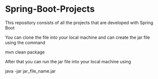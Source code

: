 # Spring-Boot-Projects
This repository consists of all the projects that are developed with Spring Boot

You can clone the file into your local machine
and can create the jar file using the command

mvn clean package

After that you can run the jar file into your local machine using

java -jar jar_file_name.jar
